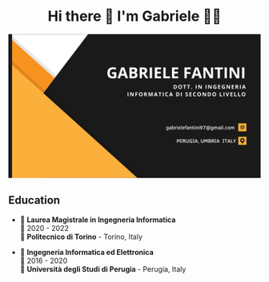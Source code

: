 <h1 align='center'>
  Hi there 👋 I'm Gabriele 👨‍💻
</h1>

<img src="https://github.com/gabrielefantini/gabrielefantini/blob/main/Corporate%20Business%20Card.png" />

## Education

- 📖 **Laurea Magistrale in Ingegneria Informatica**\
📆 2020 - 2022\
📍 **Politecnico di Torino** - Torino, Italy

- 📖 **Ingegneria Informatica ed Elettronica**\
📆 2016 - 2020\
📍 **Università degli Studi di Perugia** - Perugia, Italy
